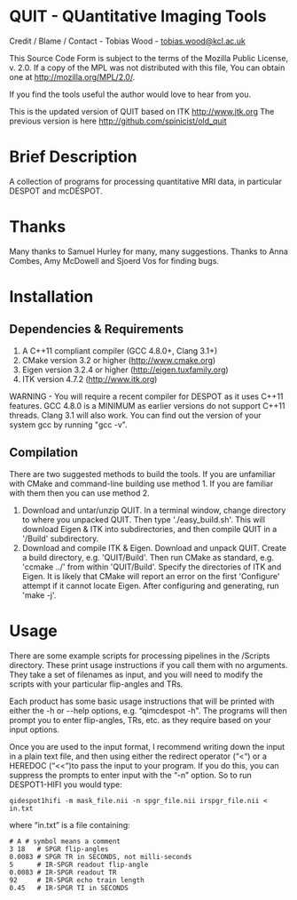 # QUIT - QUantitative Imaging Tools #

Credit / Blame / Contact - Tobias Wood - tobias.wood@kcl.ac.uk

This Source Code Form is subject to the terms of the Mozilla Public
License, v. 2.0. If a copy of the MPL was not distributed with this
file, You can obtain one at http://mozilla.org/MPL/2.0/.
 
If you find the tools useful the author would love to hear from you.

This is the updated version of QUIT based on ITK http://www.itk.org
The previous version is here http://github.com/spinicist/old_quit

# Brief Description #

A collection of programs for processing quantitative MRI data, in particular
DESPOT and mcDESPOT.

# Thanks #

Many thanks to Samuel Hurley for many, many suggestions.
Thanks to Anna Combes, Amy McDowell and Sjoerd Vos for finding bugs.

# Installation #

## Dependencies & Requirements ##

1. A C++11 compliant compiler (GCC 4.8.0+, Clang 3.1+)
2. CMake version 3.2 or higher (http://www.cmake.org)
3. Eigen version 3.2.4 or higher (http://eigen.tuxfamily.org)
4. ITK version 4.7.2 (http://www.itk.org)

WARNING - You will require a recent compiler for DESPOT as it uses C++11
features. GCC 4.8.0 is a MINIMUM as earlier versions do not support C++11
threads. Clang 3.1 will also work. You can find out the version of your
system gcc by running "gcc -v".

## Compilation ##

There are two suggested methods to build the tools. If you are unfamiliar with
CMake and command-line building use method 1. If you are familiar with them
then you can use method 2.

1. Download and untar/unzip QUIT. In a terminal window, change directory to
where you unpacked QUIT. Then type './easy_build.sh'. This will download Eigen
& ITK into subdirectories, and then compile QUIT in a '/Build' subdirectory.
2. Download and compile ITK & Eigen. Download and unpack QUIT. Create a build
directory, e.g. 'QUIT/Build'. Then run CMake as standard, e.g. 'ccmake ../'
from within 'QUIT/Build'. Specify the directories of ITK and Eigen. It is
likely that CMake will report an error on the first 'Configure' attempt if it
cannot locate Eigen. After configuring and generating, run 'make -j'.

# Usage #

There are some example scripts for processing pipelines in the /Scripts
directory. These print usage instructions if you call them with no arguments.
They take a set of filenames as input, and you will need to modify the scripts
with your particular flip-angles and TRs.

Each product has some basic usage instructions that will be printed with either
the -h or --help options, e.g. “qimcdespot -h". The programs will then prompt you
to enter flip-angles, TRs, etc. as they require based on your input options.

Once you are used to the input format, I recommend writing down the input in a
plain text file, and then using either the redirect operator (“<“) or a HEREDOC
(“<<“)to pass the input to your program. If you do this, you can suppress the
prompts to enter input with the “-n” option. So to run DESPOT1-HIFI you would
type:

	qidespot1hifi -m mask_file.nii -n spgr_file.nii irspgr_file.nii < in.txt

where “in.txt” is a file containing:

	# A # symbol means a comment
	3 18   # SPGR flip-angles
	0.0083 # SPGR TR in SECONDS, not milli-seconds
	5      # IR-SPGR readout flip-angle
	0.0083 # IR-SPGR readout TR
	92     # IR-SPGR echo train length
	0.45   # IR-SPGR TI in SECONDS


